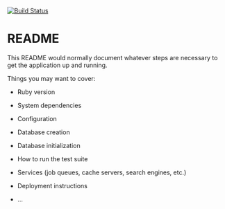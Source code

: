 [![Build Status](https://img.shields.io/endpoint.svg?url=https%3A%2F%2Factions-badge.atrox.dev%2Fborman73%2Ftask-manager%2Fbadge%3Fref%3Ddevelop&style=for-the-badge)](https://actions-badge.atrox.dev/borman73/task-manager/goto?ref=develop)

# README

This README would normally document whatever steps are necessary to get the
application up and running.

Things you may want to cover:

* Ruby version

* System dependencies

* Configuration

* Database creation

* Database initialization

* How to run the test suite

* Services (job queues, cache servers, search engines, etc.)

* Deployment instructions

* ...
